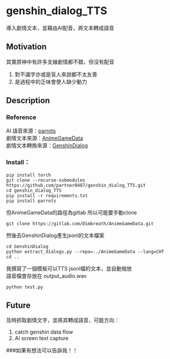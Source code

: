 # genshin_dialog_TTS
導入劇情文本，並藉由AI配音，將文本轉成語音

## Motivation
其實原神中有許多支線劇情都不錯，但沒有配音
1. 對不識字亦或是盲人來說都不太友善
2. 是過程中的乏味會使人缺少動力

## Description
### Reference
AI 語音來源：[parrots](https://github.com/shibing624/parrots.git) \
劇情文本來源：[AnimeGameData](https://gitlab.com/Dimbreath/AnimeGameData) \
劇情文本轉換來源：[GenshinDialog](https://github.com/mrzjy/GenshinDialog.git) 

### Install：
```shell
pip install torch
git clone --recurse-submodules https://github.com/partner0487/genshin_dialog_TTS.git
cd genshin_dialog_TTS
pip install -r requirements.txt
pip install parrots
```

但AnimeGameData的路徑為gitlab 所以可能要手動clone
 ```shell
git clone https://gitlab.com/Dimbreath/AnimeGameData.git
```

然後去GenshinDialog產生jsonl的文本檔案
```shell
cd GenshinDialog
python extract_dialogs.py --repo=../AnimeGameData --lang=CHT
cd ..
```

我撰寫了一個模板可以TTS jsonl檔的文本，並自動撥放 \
語音檔會存放在 output_audio.wav
```python
python test.py
```

## Future
及時抓取劇情文字，並將其轉成語音，可能方向：
1. catch genshin data flow
2. AI screen text capture

###如果有想法可以告訴我！！
